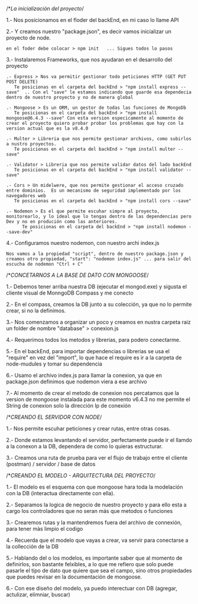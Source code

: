 /**La inicialización del proyecto*/

1.- Nos posicionamos en el floder del backEnd, en mi caso lo llame API

2.- Y creamos nuestro "package.json", es decir vamos inicializar un proyecto de node.

    en el foder debe colocar > npm init   ... Sigues todos lo pasos

3.- Instalaremos Frameworks, que nos ayudaran en el desarrollo del proyecto

    .- Express > Nos va permitir gestionar todo peticiones HTTP (GET PUT POST DELETE)
       Te posicionas en el carpeta del backEnd > "npm install express --save"  .. Con el "save" le estamos indicando que guarde esa dependecia dentro de nuestro proyecto y no de manera global

    .- Mongoose > Es un ORM, un gestor de todas las funciones de MongoDb
       Te posicionas en el carpeta del backEnd > "npm install mongoose@6.4.3 --save" Con esta version especicamente al momento de crear el proyecto quiero probar probar los problemas que hay con la version actual que es la v8.4.0
    
    .- Multer > Libreria que nos permite gestionar archivos, como subirlos a nustro proyectos.  
       Te posicionas en el carpeta del backEnd > "npm install multer --save"

    .- Validator > Libreria que nos permite validar datos del lado backEnd
       Te posicionas en el carpeta del backEnd > "npm install validator --save"

    .- Cors > Un midelwere, que nos permite gestionar el acceso cruzado entre dominios.  Es un mecanismo de seguridad implementado por los navegadores web 
       Te posicionas en el carpeta del backEnd > "npm install cors --save"

    .- Nodemon > Es el que permite escuhar simpre al proyecto, monitorearlo, y lo ideal que lo tengas dentro de las dependencias pero Dev y no en produción como las anteriores.
          Te posicionas en el carpeta del backEnd > "npm install nodemon --save-dev"  

4.- Configuramos nuestro nodemon, con nuestro archi index.js
    
    Nos vamos a la propiedad "script", dentro de nuestro package.json y creamos otro propiedad, "start": "nodemon index.js" ... para salir del escucha de nodemon "Ctrl + C"


/**CONCETARNOS A LA BASE DE DATO CON MONGOOSE*/

1.- Debemos tener arriba nuestra DB (ejecutar el mongod.exe) y sigusta el cliente visual de MonngoDB Compass y me conecto

2.- En el compass, creamos la DB junto a su colección, ya que no lo permite crear, si no la definimos.

3.- Nos comenzamos a organizar un poco y creamos en nustra carpeta raiz un folder de nombre "database" > conexion.js

4.- Requerimos todos los metodos y librerias, para podero conectarme.

5.- En el backEnd, para importar dependencias o librerias se usa el "require" en vez del "import", lo que hace el require es ir a la carpeta de node-mudules y tomar su dependencia

6.- Usamo el archivo index.js para llamar la conexion, ya que en package.json definimos que nodemon viera a ese archivo

7.- Al momento de crear el metodo de conexion nos percatamos que la version de mongoose instalada para este momento v6.4.3 no me permite el String de conexion solo la dirección Ip de conexión 


/**CREANDO EL SERVIDOR CON NODE*/

1.- Nos permite escuhar peticiones y crear rutas, entre otras cosas.

2.- Donde estamos levantando el servidor, perfectamente puede ir el llamdo a la conexon a la DB, dependera de como lo quieras estructurar.

3.- Creamos una ruta de prueba para ver el flujo de trabajo entre el cliente (postman) / servidor / base de datos

/**CREANDO EL MODELO - ARQUITECTURA DEL PROYECTO*/

1.- El modelo es el esquema con que mongoose hara toda la modelación con la DB (interactua directamente con ella).

2.- Separamos la logica de negocio de nuestro proyecto y para ello esta a cargo los controladores que no seran más que metodos o funciones

3.- Crearemos rutas y la mantendremos fuera del archivo de connexión, para tener màs limpio el codigo

4.- Recuerda que el modelo que vayas a crear, va servir para conectarse a la collección de la DB

5.- Hablando del o los modelos, es importante saber que al momento de definirlos, son bastante felxibles, a lo que me refiero que solo puede pasarle el tipo de dato que quiere que sea el campo, sino otros propiedades que puedes revisar en la documentación de mongoose.

6.- Con ese diseño del modelo, ya puedo interectuar con DB (agregar, actulizar, elimniar, buscar)